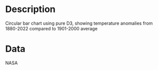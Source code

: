 # Description
Circular bar chart using pure D3, showing temperature anomalies from 1880-2022 compared to 1901-2000 average

# Data
NASA
